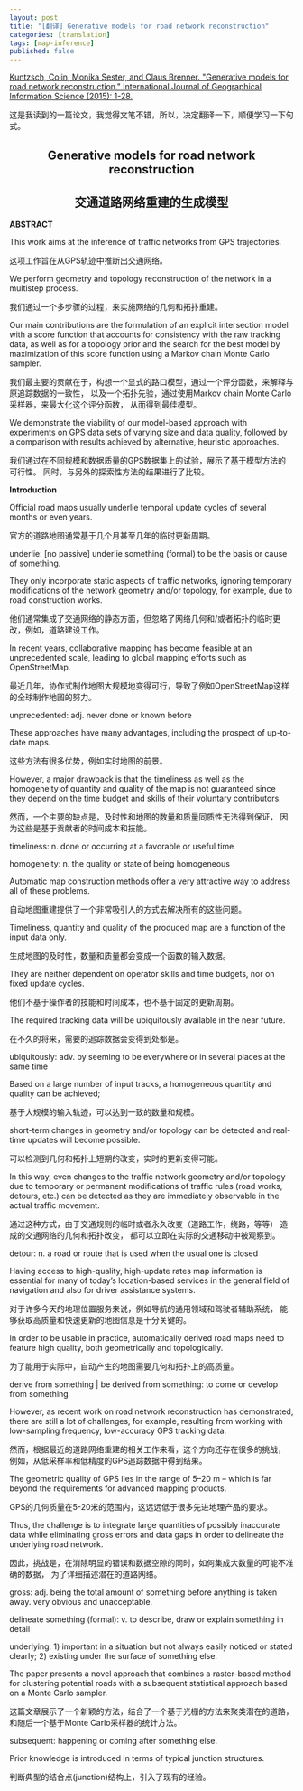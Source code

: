 ```yaml
---
layout: post
title: "[翻译] Generative models for road network reconstruction"
categories: [translation]
tags: [map-inference]
published: false
---
```


[Kuntzsch, Colin, Monika Sester, and Claus Brenner. "Generative models for road network reconstruction." International Journal of Geographical Information Science (2015): 1-28.](http://www.tandfonline.com/doi/abs/10.1080/13658816.2015.1092151?journalCode=tgis20)

这是我读到的一篇论文，我觉得文笔不错，所以，决定翻译一下，顺便学习一下句式。

<h2 style="text-align:center;">Generative models for road network reconstruction</h2>
<h2 style="text-align:center;">交通道路网络重建的生成模型</h2>

**ABSTRACT**

This work aims at the inference of traffic networks from GPS
trajectories. 

这项工作旨在从GPS轨迹中推断出交通网络。

We perform geometry and topology reconstruction
of the network in a multistep process. 

我们通过一个多步骤的过程，来实施网络的几何和拓扑重建。

Our main contributions are
the formulation of an explicit intersection model with a score
function that accounts for consistency with the raw tracking
data, as well as for a topology prior and the search for the best
model by maximization of this score function using a Markov
chain Monte Carlo sampler. 

我们最主要的贡献在于，构想一个显式的路口模型，通过一个评分函数，来解释与原追踪数据的一致性，
以及一个拓扑先验，通过使用Markov chain Monte Carlo采样器，来最大化这个评分函数，
从而得到最佳模型。

We demonstrate the viability of our
model-based approach with experiments on GPS data sets of
varying size and data quality, followed by a comparison with
results achieved by alternative, heuristic approaches.

我们通过在不同规模和数据质量的GPS数据集上的试验，展示了基于模型方法的可行性。
同时，与另外的探索性方法的结果进行了比较。



**Introduction**

Official road maps usually underlie temporal update cycles of several months 
or even years. 

官方的道路地图通常基于几个月甚至几年的临时更新周期。

underlie: [no passive] underlie something (formal) to be the basis or cause 
of something. 

They only incorporate static aspects of traffic networks, ignoring temporary
modifications of the network geometry and/or topology, for example, due to 
road construction works. 

他们通常集成了交通网络的静态方面，但忽略了网络几何和/或者拓扑的临时更改，例如，道路建设工作。

In recent years, collaborative mapping has become feasible at an
unprecedented scale, leading to global mapping efforts such as OpenStreetMap. 

最近几年，协作式制作地图大规模地变得可行，导致了例如OpenStreetMap这样的全球制作地图的努力。

unprecedented: adj. never done or known before

These approaches have many advantages, including the prospect of up-to-date maps.

这些方法有很多优势，例如实时地图的前景。

However, a major drawback is that the timeliness as well as the homogeneity of quantity
and quality of the map is not guaranteed since they depend on the time budget and
skills of their voluntary contributors. 

然而，一个主要的缺点是，及时性和地图的数量和质量同质性无法得到保证，
因为这些是基于贡献者的时间成本和技能。

timeliness: n. done or occurring at a favorable or useful time

homogeneity: n. the quality or state of being homogeneous

Automatic map construction methods offer a very attractive way to address all of
these problems. 

自动地图重建提供了一个非常吸引人的方式去解决所有的这些问题。

Timeliness, quantity and quality of the produced map are a function of
the input data only. 

生成地图的及时性，数量和质量都会变成一个函数的输入数据。

They are neither dependent on operator skills and time budgets, nor
on fixed update cycles. 

他们不基于操作者的技能和时间成本，也不基于固定的更新周期。

The required tracking data will be ubiquitously available in the
near future. 

在不久的将来，需要的追踪数据会变得到处都是。

ubiquitously: adv. by seeming to be everywhere or in several places at the same time

Based on a large number of input tracks, a homogeneous quantity and
quality can be achieved; 

基于大规模的输入轨迹，可以达到一致的数量和规模。

short-term changes in geometry and/or topology can be
detected and real-time updates will become possible. 

可以检测到几何和拓扑上短期的改变，实时的更新变得可能。

In this way, even changes to the
traffic network geometry and/or topology due to temporary or permanent modifications
of traffic rules (road works, detours, etc.) can be detected as they are immediately
observable in the actual traffic movement. 

通过这种方式，由于交通规则的临时或者永久改变（道路工作，绕路，等等）
造成的交通网络的几何和拓扑改变，
都可以立即在实际的交通移动中被观察到。

detour: n. a road or route that is used when the usual one is closed

Having access to high-quality, high-update
rates map information is essential for many of today’s location-based services in the
general field of navigation and also for driver assistance systems.

对于许多今天的地理位置服务来说，例如导航的通用领域和驾驶者辅助系统，
能够获取高质量和快速更新的地图信息是十分关键的。

In order to be usable in practice, automatically derived road maps need to feature
high quality, both geometrically and topologically. 

为了能用于实际中，自动产生的地图需要几何和拓扑上的高质量。

derive from something | be derived from something: to come or develop from something

However, as recent work on road
network reconstruction has demonstrated, 
there are still a lot of challenges, for example,
resulting from working with low-sampling frequency, 
low-accuracy GPS tracking data.

然而，根据最近的道路网络重建的相关工作来看，这个方向还存在很多的挑战，
例如，从低采样率和低精度的GPS追踪数据中得到结果。

The geometric quality of GPS lies in the range of 5–20 m – which is far beyond the
requirements for advanced mapping products. 

GPS的几何质量在5-20米的范围内，这远远低于很多先进地理产品的要求。

Thus, the challenge is to integrate large
quantities of possibly inaccurate data while eliminating gross errors and data gaps in
order to delineate the underlying road network. 

因此，挑战是，在消除明显的错误和数据空隙的同时，如何集成大数量的可能不准确的数据，
为了详细描述潜在的道路网络。

gross: adj. being the total amount of something before anything is taken away. 
very obvious and unacceptable. 

delineate something (formal): v. to describe, draw or explain something in detail

underlying: 1) important in a situation but not always easily 
noticed or stated clearly; 2) existing under the surface of 
something else. 

The paper presents a novel approach that combines a 
raster-based method for clustering potential roads with a subsequent
statistical approach based on a Monte Carlo sampler. 

这篇文章展示了一个新颖的方法，结合了一个基于光栅的方法来聚类潜在的道路，
和随后一个基于Monte Carlo采样器的统计方法。

subsequent: happening or coming after something else. 

Prior knowledge is introduced in terms of typical junction structures. 

判断典型的结合点(junction)结构上，引入了现有的经验。






